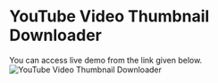 # YouTube Video Thumbnail Downloader

You can access live demo from the link given below.
![YouTube Video Thumbnail Downloader](https://yt-thumbnail-app.herokuapp.com/)
